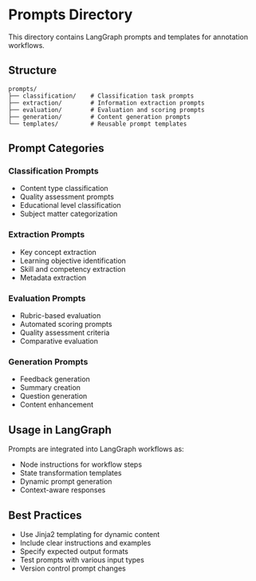 # Prompts Directory

This directory contains LangGraph prompts and templates for annotation workflows.

## Structure

```
prompts/
├── classification/    # Classification task prompts
├── extraction/        # Information extraction prompts
├── evaluation/        # Evaluation and scoring prompts
├── generation/        # Content generation prompts
└── templates/         # Reusable prompt templates
```

## Prompt Categories

### Classification Prompts
- Content type classification
- Quality assessment prompts  
- Educational level classification
- Subject matter categorization

### Extraction Prompts
- Key concept extraction
- Learning objective identification
- Skill and competency extraction
- Metadata extraction

### Evaluation Prompts
- Rubric-based evaluation
- Automated scoring prompts
- Quality assessment criteria
- Comparative evaluation

### Generation Prompts
- Feedback generation
- Summary creation
- Question generation
- Content enhancement

## Usage in LangGraph

Prompts are integrated into LangGraph workflows as:
- Node instructions for workflow steps
- State transformation templates
- Dynamic prompt generation
- Context-aware responses

## Best Practices

- Use Jinja2 templating for dynamic content
- Include clear instructions and examples
- Specify expected output formats
- Test prompts with various input types
- Version control prompt changes